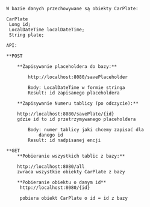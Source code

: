 
    W bazie danych przechowywane są obiekty CarPlate:
   
    CarPlate
     Long id;
     LocalDateTime localDateTime;
     String plate;

    API:

    **POST

        **Zapisywanie placeholdera do bazy:**

            http://localhost:8080/savePlaceholder
    
            Body: LocalDateTime w formie stringa
            Result: id zapisanego placeholdera

        **Zapisywanie Numeru tablicy (po odczycie):**

        http://localhost:8080/savePlate/{id}
        gdzie id to id przetrzymywanego placeholdera
    
            Body: numer tablicy jaki chcemy zapisać dla
                danego id
            Result: id nadpisanej encji
            
    **GET
        **Pobieranie wszystkich tablic z bazy:**
        
        http://localhost:8080/all
        zwraca wszystkie obiekty CarPlate z bazy
        
        **Pobieranie obiektu o danym id**
         http://localhost:8080/{id}
         
         pobiera obiekt CarPlate o id = id z bazy
    